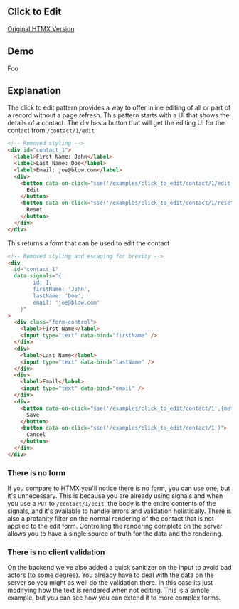 ## Click to Edit

[Original HTMX Version](https://htmx.org/examples/click-to-edit/)

## Demo

<div data-text="ctx.signals.JSON()">Foo</div>
<div
    id="contact_1"
    data-on-load="sse('/examples/click_to_edit/contact/1')"
>

</div>

## Explanation

The click to edit pattern provides a way to offer inline editing of all or part of a record without a page refresh. This pattern starts with a UI that shows the details of a contact. The div has a button that will get the editing UI for the contact from `/contact/1/edit`

```html
<!-- Removed styling -->
<div id="contact_1">
  <label>First Name: John</label>
  <label>Last Name: Doe</label>
  <label>Email: joe@blow.com</label>
  <div>
    <button data-on-click="sse('/examples/click_to_edit/contact/1/edit')">
      Edit
    </button>
    <button data-on-click="sse('/examples/click_to_edit/contact/1/reset')">
      Reset
    </button>
  </div>
</div>
```

This returns a form that can be used to edit the contact

```html
<!-- Removed styling and escaping for brevity -->
<div
  id="contact_1"
  data-signals="{
        id: 1,
        firstName: 'John',
        lastName: 'Doe',
        email: 'joe@blow.com'
    }"
>
  <div class="form-control">
    <label>First Name</label>
    <input type="text" data-bind="firstName" />
  </div>
  <div>
    <label>Last Name</label>
    <input type="text" data-bind="lastName" />
  </div>
  <div>
    <label>Email</label>
    <input type="text" data-bind="email" />
  </div>
  <div>
    <button data-on-click="sse('/examples/click_to_edit/contact/1',{method:'put'})">
      Save
    </button>
    <button data-on-click="sse('/examples/click_to_edit/contact/1')">
      Cancel
    </button>
  </div>
</div>
```

### There is no form

If you compare to HTMX you'll notice there is no form, you can use one, but it's unnecessary. This is because you are already using signals and when you use a `PUT` to `/contact/1/edit`, the body is the entire contents of the signals, and it's available to handle errors and validation holistically. There is also a profanity filter on the normal rendering of the contact that is not applied to the edit form. Controlling the rendering complete on the server allows you to have a single source of truth for the data and the rendering.

### There is no client validation

On the backend we've also added a quick sanitizer on the input to avoid bad actors (to some degree). You already have to deal with the data on the server so you might as well do the validation there. In this case its just modifying how the text is rendered when not editing. This is a simple example, but you can see how you can extend it to more complex forms.
